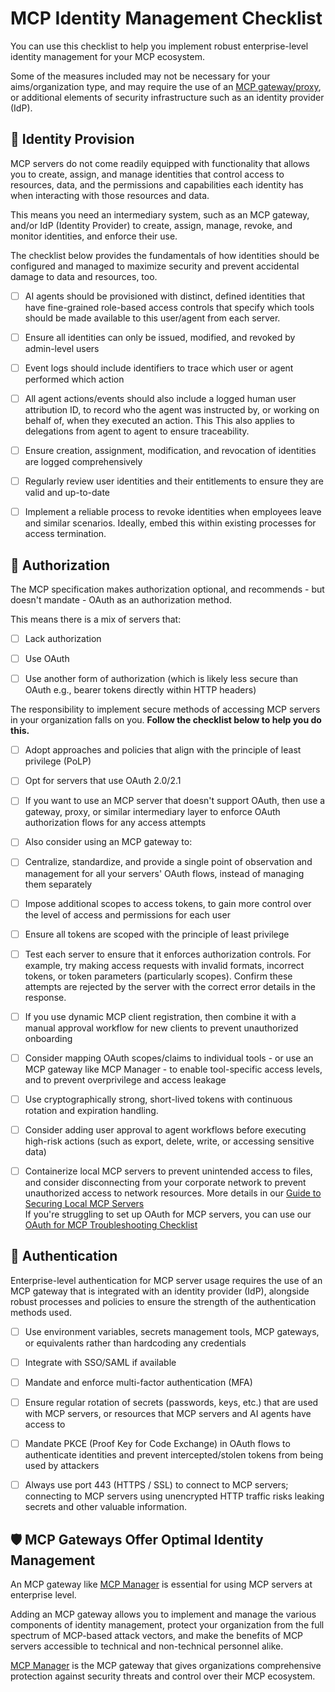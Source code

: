 MCP Identity Management Checklist
=================================

You can use this checklist to help you implement robust enterprise-level identity management for your MCP ecosystem.

Some of the measures included may not be necessary for your aims/organization type, and may require the use of an [MCP gateway/proxy](https://mcpmanager.ai/blog/mcp-gateway/), or additional elements of security infrastructure such as an identity provider (IdP).

👤 Identity Provision
------------------

MCP servers do not come readily equipped with functionality that allows you to create, assign, and manage identities that control access to resources, data, and the permissions and capabilities each identity has when interacting with those resources and data.

This means you need an intermediary system, such as an MCP gateway, and/or IdP (Identity Provider) to create, assign, manage, revoke, and monitor identities, and enforce their use.

The checklist below provides the fundamentals of how identities should be configured and managed to maximize security and prevent accidental damage to data and resources, too.

- [ ] AI agents should be provisioned with distinct, defined identities that have fine-grained role-based access controls that specify which tools should be made available to this user/agent from each server.

- [ ] Ensure all identities can only be issued, modified, and revoked by admin-level users

- [ ] Event logs should include identifiers to trace which user or agent performed which action

- [ ] All agent actions/events should also include a logged human user attribution ID, to record who the agent was instructed by, or working on behalf of, when they executed an action. This This also applies to delegations from agent to agent to ensure traceability.  

- [ ] Ensure creation, assignment, modification, and revocation of identities are logged comprehensively 

- [ ] Regularly review user identities and their entitlements to ensure they are valid and up-to-date

- [ ] Implement a reliable process to revoke identities when employees leave and similar scenarios. Ideally, embed this within existing processes for access termination. 

🔐 Authorization
-------------

The MCP specification makes authorization optional, and recommends - but doesn't mandate - OAuth as an authorization method.

This means there is a mix of servers that:

- [ ] Lack authorization

- [ ] Use OAuth

- [ ] Use another form of authorization (which is likely less secure than OAuth e.g., bearer tokens directly within HTTP headers)

The responsibility to implement secure methods of accessing MCP servers in your organization falls on you. **Follow the checklist below to help you do this.**

- [ ] Adopt approaches and policies that align with the principle of least privilege (PoLP)

- [ ] Opt for servers that use OAuth 2.0/2.1

- [ ] If you want to use an MCP server that doesn't support OAuth, then use a gateway, proxy, or similar intermediary layer to enforce OAuth authorization flows for any access attempts

- [ ] Also consider using an MCP gateway to:

- [ ] Centralize, standardize, and provide a single point of observation and management for all your servers' OAuth flows, instead of managing them separately

- [ ] Impose additional scopes to access tokens, to gain more control over the level of access and permissions for each user

- [ ] Ensure all tokens are scoped with the principle of least privilege

- [ ] Test each server to ensure that it enforces authorization controls. For example, try making access requests with invalid formats, incorrect tokens, or token parameters (particularly scopes). Confirm these attempts are rejected by the server with the correct error details in the response.

- [ ] If you use dynamic MCP client registration, then combine it with a manual approval workflow for new clients to prevent unauthorized onboarding

- [ ] Consider mapping OAuth scopes/claims to individual tools - or use an MCP gateway like MCP Manager - to enable tool-specific access levels, and to prevent overprivilege and access leakage 

- [ ] Use cryptographically strong, short-lived tokens with continuous rotation and expiration handling.

- [ ] Consider adding user approval to agent workflows before executing high-risk actions (such as export, delete, write, or accessing sensitive data)

- [ ] Containerize local MCP servers to prevent unintended access to files, and consider disconnecting from your corporate network to prevent unauthorized access to network resources. More details in our [Guide to Securing Local MCP Servers](https://github.com/MCP-Manager/MCP-Checklists/blob/main/infrastructure/docs/how-to-run-mcp-servers-securely.md)\
If you're struggling to set up OAuth for MCP servers, you can use our [OAuth for MCP Troubleshooting Checklist](https://github.com/MCP-Manager/MCP-Checklists/blob/main/infrastructure/docs/troubleshooting-oauth.md)

🪪 Authentication 
---------------

Enterprise-level authentication for MCP server usage requires the use of an MCP gateway that is integrated with an identity provider (IdP), alongside robust processes and policies to ensure the strength of the authentication methods used.

- [ ] Use environment variables, secrets management tools, MCP gateways, or equivalents rather than hardcoding any credentials

- [ ] Integrate with SSO/SAML if available

- [ ] Mandate and enforce multi-factor authentication (MFA)

- [ ] Ensure regular rotation of secrets (passwords, keys, etc.) that are used with MCP servers, or resources that MCP servers and AI agents have access to

- [ ] Mandate PKCE (Proof Key for Code Exchange) in OAuth flows to authenticate identities and prevent intercepted/stolen tokens from being used by attackers

- [ ] Always use port 443 (HTTPS / SSL) to connect to MCP servers; connecting to MCP servers using unencrypted HTTP traffic risks leaking secrets and other valuable information.

🛡️ MCP Gateways Offer Optimal Identity Management
----------------------------------------------

An MCP gateway like [MCP Manager](https://mcpmanager.ai/) is essential for using MCP servers at enterprise level.

Adding an MCP gateway allows you to implement and manage the various components of identity management, protect your organization from the full spectrum of MCP-based attack vectors, and make the benefits of MCP servers accessible to technical and non-technical personnel alike.

[MCP Manager](https://mcpmanager.ai/) is the MCP gateway that gives organizations comprehensive protection against security threats and control over their MCP ecosystem.
